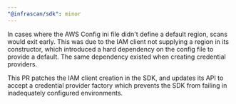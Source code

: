 ```yaml
---
"@infrascan/sdk": minor
---
```


In cases where the AWS Config ini file didn't define a default region, scans would exit early. This was due to the IAM client not supplying a region in its constructor, which introduced a hard dependency on the config file to provide a default. The same dependency existed when creating credential providers. 

This PR patches the IAM client creation in the SDK, and updates its API to accept a credential provider factory which prevents the SDK from failing in inadequately configured environments.
